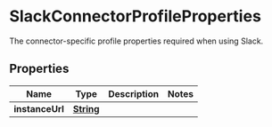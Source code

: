 

# SlackConnectorProfileProperties

 The connector-specific profile properties required when using Slack. 

## Properties

| Name | Type | Description | Notes |
|------------ | ------------- | ------------- | -------------|
|**instanceUrl** | [**String**](String.md) |  |  |



